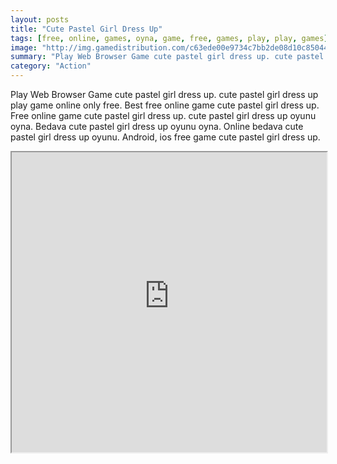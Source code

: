 ```yaml
---
layout: posts
title: "Cute Pastel Girl Dress Up"
tags: [free, online, games, oyna, game, free, games, play, play, games]
image: "http://img.gamedistribution.com/c63ede00e9734c7bb2de08d10c850447.jpg"
summary: "Play Web Browser Game cute pastel girl dress up. cute pastel girl dress up play game online only free. Best free online game cute pastel girl dress up. Free online game cute pastel girl dress up. cute pastel girl dress up oyunu oyna. Bedava cute pastel girl dress up oyunu oyna. Online bedava cute pastel girl dress up oyunu. Android, ios free game cute pastel girl dress up."
category: "Action"
---
```


Play Web Browser Game cute pastel girl dress up. cute pastel girl dress up play game online only free. Best free online game cute pastel girl dress up. Free online game cute pastel girl dress up. cute pastel girl dress up oyunu oyna. Bedava cute pastel girl dress up oyunu oyna. Online bedava cute pastel girl dress up oyunu. Android, ios free game cute pastel girl dress up.

<iframe width="100%" height="480px;" src="http://flash.gamedistribution.com?game=c63ede00e9734c7bb2de08d10c850447"></iframe>